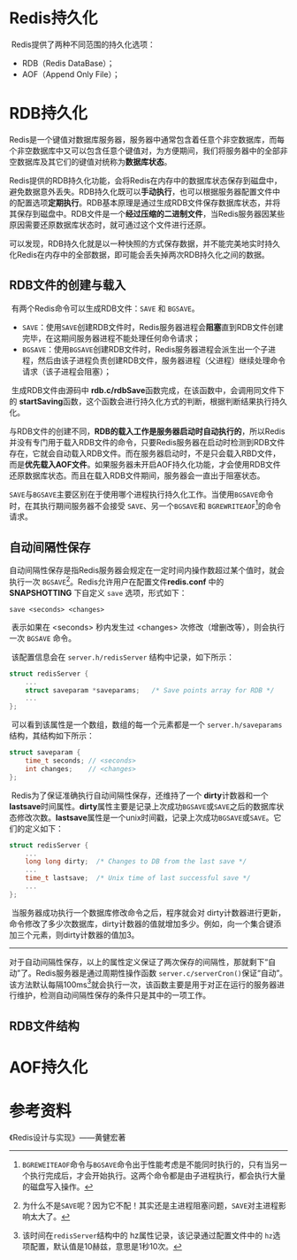 # Redis持久化

​	Redis提供了两种不同范围的持久化选项：

- RDB（Redis DataBase）；
- AOF（Append Only File）；

# RDB持久化

​	Redis是一个键值对数据库服务器，服务器中通常包含着任意个非空数据库，而每个非空数据库中又可以包含任意个键值对，为方便期间，我们将服务器中的全部非空数据库及其它们的键值对统称为**数据库状态**。

​	Redis提供的RDB持久化功能，会将Redis在内存中的数据库状态保存到磁盘中，避免数据意外丢失。RDB持久化既可以**手动执行**，也可以根据服务器配置文件中的配置选项**定期执行**。RDB基本原理是通过生成RDB文件保存数据库状态，并将其保存到磁盘中。RDB文件是一个**经过压缩的二进制文件**，当Redis服务器因某些原因需要还原数据库状态时，就可通过这个文件进行还原。

​	可以发现，RDB持久化就是以一种快照的方式保存数据，并不能完美地实时持久化Redis在内存中的全部数据，即可能会丢失掉两次RDB持久化之间的数据。

## RDB文件的创建与载入

​	有两个Redis命令可以生成RDB文件：`SAVE` 和 `BGSAVE`。

- `SAVE`：使用`SAVE`创建RDB文件时，Redis服务器进程会**阻塞**直到RDB文件创建完毕，在这期间服务器进程不能处理任何命令请求；
- `BGSAVE`：使用`BGSAVE`创建RDB文件时，Redis服务器进程会派生出一个子进程，然后由该子进程负责创建RDB文件，服务器进程（父进程）继续处理命令请求（该子进程会阻塞）；



​	生成RDB文件由源码中 **rdb.c/rdbSave**函数完成，在该函数中，会调用同文件下的 **startSaving**函数，这个函数会进行持久化方式的判断，根据判断结果执行持久化。

​	与RDB文件的创建不同，**RDB的载入工作是服务器启动时自动执行的**，所以Redis并没有专门用于载入RDB文件的命令，只要Redis服务器在启动时检测到RDB文件存在，它就会自动载入RDB文件。而在服务器启动时，不是只会载入RBD文件，而是**优先载入AOF文件**。如果服务器未开启AOF持久化功能，才会使用RDB文件还原数据库状态。而且在载入RDB文件期间，服务器会一直出于阻塞状态。

​	`SAVE`与`BGSAVE`主要区别在于使用哪个进程执行持久化工作。当使用`BGSAVE`命令时，在其执行期间服务器不会接受 `SAVE`、另一个`BGSAVE`和 `BGREWRITEAOF`[^注2.1.1]的命令请求。

[^注2.1.1]:`BGREWEITEAOF`命令与`BGSAVE`命令出于性能考虑是不能同时执行的，只有当另一个执行完成后，才会开始执行。这两个命令都是由子进程执行，都会执行大量的磁盘写入操作。

## 自动间隔性保存

​	自动间隔性保存是指Redis服务器会规定在一定时间内操作数超过某个值时，就会执行一次 `BGSAVE`[^注2.2.1]。Redis允许用户在配置文件**redis.conf** 中的 **SNAPSHOTTING** 下自定义 `save` 选项，形式如下：

```shell
save <seconds> <changes>
```

​	表示如果在 \<seconds> 秒内发生过 \<changes> 次修改（增删改等），则会执行一次 `BGSAVE` 命令。

​	该配置信息会在 `server.h/redisServer` 结构中记录，如下所示：

```c
struct redisServer {
    ...
	struct saveparam *saveparams;   /* Save points array for RDB */
    ...
};
```

​	可以看到该属性是一个数组，数组的每一个元素都是一个 `server.h/saveparams`结构，其结构如下所示：

```c
struct saveparam {
    time_t seconds; // <seconds>
    int changes;    // <changes>
};	
```

​	Redis为了保证准确执行自动间隔性保存，还维持了一个 **dirty**计数器和一个 **lastsave**时间属性。**dirty**属性主要是记录上次成功`BGSAVE`或`SAVE`之后的数据库状态修改次数。**lastsave**属性是一个unix时间戳，记录上次成功`BGSAVE`或`SAVE`。它们的定义如下：

```c
struct redisServer {
	...
	long long dirty;  /* Changes to DB from the last save */
	...
	time_t lastsave;  /* Unix time of last successful save */
	...
};
```

​	当服务器成功执行一个数据库修改命令之后，程序就会对 dirty计数器进行更新，命令修改了多少次数据库，dirty计数器的值就增加多少。例如，向一个集合键添加三个元素，则dirty计数器的值加3。

------

​	对于自动间隔性保存，以上的属性定义保证了两次保存的间隔性，那就剩下“自动”了。Redis服务器是通过周期性操作函数 `server.c/serverCron()`保证“自动”。该方法默认每隔100ms[^注2.3.1]就会执行一次，该函数主要是用于对正在运行的服务器进行维护，检测自动间隔性保存的条件只是其中的一项工作。





[^注2.2.1]:为什么不是`SAVE`呢？因为它不配！其实还是主进程阻塞问题，`SAVE`对主进程影响太大了。

[^注2.3.1]:该时间在`redisServer`结构中的 hz属性记录，该记录通过配置文件中的 `hz`选项配置，默认值是10赫兹，意思是1秒10次。

## RDB文件结构



# AOF持久化



# 参考资料

《Redis设计与实现》——黄健宏著

